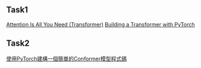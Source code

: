## Task1
[Attention Is All You Need (Transformer)](https://haren.medium.com/paper-notes-attention-is-all-you-need-transformer-f33c828239b9)
[Building a Transformer with PyTorch](https://www.datacamp.com/tutorial/building-a-transformer-with-py-torch)
## Task2
[使用PyTorch建構一個簡單的Conformer模型程式碼](https://zhuanlan.zhihu.com/p/610215237)